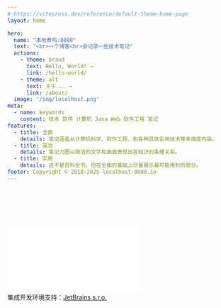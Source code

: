 ```yaml
---
# https://vitepress.dev/reference/default-theme-home-page
layout: home

hero:
  name: "本地煮鸡:8080"
  text: "<br>一个博客<br>会记录一些技术笔记"
  actions:
    - theme: brand
      text: Hello, World! →
      link: /hello-world/
    - theme: alt
      text: 关于... →
      link: /about/
  image: '/img/localhost.png'
meta:
  - name: keywords
    content: 技术 软件 计算机 Java Web 软件工程 笔记
features:
  - title: 全面
    details: 笔记涵盖从计算机科学、软件工程、到各种具体实用技术等多维度内容。
  - title: 简洁
    details: 笔记力图以简洁的文字和画面表现出各知识的条理关系。
  - title: 实用
    details: 这不是百科全书，但在全面的基础上尽量展示最可能用到的部分。
footer: Copyright © 2018-2025 localhost-8080.io
---
```


<br/>
<br/>
<br/>
<br/>
<br/>
<div style="vertical-align: middle;">
<embed id="JetBrains" src="img/jetbrains.svg"/><br/>
集成开发环境支持：<a href="https://www.jetbrains.com/?from=Localhost-8080">JetBrains s.r.o.</a>
</div>